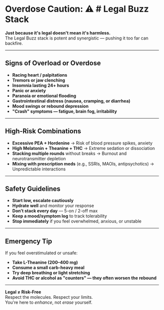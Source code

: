 
# Overdose Caution: ⚠️ # Legal Buzz Stack

**Just because it's legal doesn't mean it's harmless.**  
The Legal Buzz stack is potent and synergistic — pushing it too far can backfire.

---

## Signs of Overload or Overdose

- **Racing heart / palpitations**
- **Tremors or jaw clenching**
- **Insomnia lasting 24+ hours**
- **Panic or anxiety**
- **Paranoia or emotional flooding**
- **Gastrointestinal distress (nausea, cramping, or diarrhea)**
- **Mood swings or rebound depression**
- **"Crash" symptoms — fatigue, brain fog, irritability**

---

## High-Risk Combinations

- **Excessive PEA + Hordenine** → Risk of blood pressure spikes, anxiety
- **High Melatonin + Theanine + THC** → Extreme sedation or dissociation
- **Stacking multiple rounds** without breaks → Burnout and neurotransmitter depletion
- **Mixing with prescription meds** (e.g., SSRIs, MAOIs, antipsychotics) → Unpredictable interactions

---

## Safety Guidelines

- **Start low, escalate cautiously**
- **Hydrate well** and monitor your response
- **Don’t stack every day** — 5-on / 2-off max
- **Keep a mood/symptom log** to track tolerability
- **Stop immediately** if you feel overwhelmed, anxious, or unstable

---

## Emergency Tip

If you feel overstimulated or unsafe:

- **Take L-Theanine (200–400 mg)**  
- **Consume a small carb-heavy meal**  
- **Try deep breathing or light stretching**  
- **Avoid THC or alcohol as "counters" — they often worsen the rebound**

---

**Legal ≠ Risk-Free**  
Respect the molecules. Respect your limits.  
You're here to *enhance*, not *erase* yourself.
